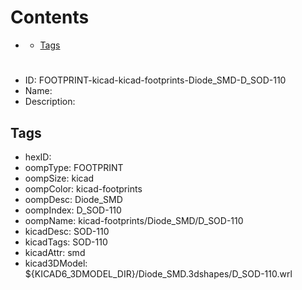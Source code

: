 



Contents
========

* [](#)
	* [Tags](#tags)

# 

- ID: FOOTPRINT-kicad-kicad-footprints-Diode_SMD-D_SOD-110
- Name: 
- Description: 

## Tags

- hexID: 
- oompType: FOOTPRINT
- oompSize: kicad
- oompColor: kicad-footprints
- oompDesc: Diode_SMD
- oompIndex: D_SOD-110
- oompName: kicad-footprints/Diode_SMD/D_SOD-110
- kicadDesc: SOD-110
- kicadTags: SOD-110
- kicadAttr: smd
- kicad3DModel: ${KICAD6_3DMODEL_DIR}/Diode_SMD.3dshapes/D_SOD-110.wrl
